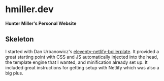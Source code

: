 # hmiller.dev
**Hunter Miller's Personal Website**

## Skeleton
I started with Dan Urbanowicz's [eleventy-netlify-boilerplate](https://github.com/danurbanowicz/eleventy-netlify-boilerplate). It provided a great starting point with CSS and JS automatically injected into the head, the template engine that I wanted, and minification already set up. It included great instructions for getting setup with Netlify which was also a big plus.
